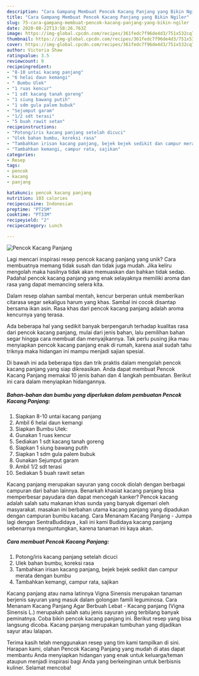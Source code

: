 ```yaml
---
description: "Cara Gampang Membuat Pencok Kacang Panjang yang Bikin Ngiler"
title: "Cara Gampang Membuat Pencok Kacang Panjang yang Bikin Ngiler"
slug: 75-cara-gampang-membuat-pencok-kacang-panjang-yang-bikin-ngiler
date: 2020-08-22T13:58:26.763Z
image: https://img-global.cpcdn.com/recipes/361fedc7f96de4d3/751x532cq70/pencok-kacang-panjang-foto-resep-utama.jpg
thumbnail: https://img-global.cpcdn.com/recipes/361fedc7f96de4d3/751x532cq70/pencok-kacang-panjang-foto-resep-utama.jpg
cover: https://img-global.cpcdn.com/recipes/361fedc7f96de4d3/751x532cq70/pencok-kacang-panjang-foto-resep-utama.jpg
author: Victoria Shaw
ratingvalue: 3.5
reviewcount: 9
recipeingredient:
- "8-10 untai kacang panjang"
- "6 helai daun kemangi"
- " Bumbu Ulek"
- "1 ruas kencur"
- "1 sdt kacang tanah goreng"
- "1 siung bawang putih"
- "1 sdm gula palem bubuk"
- "Sejumput garam"
- "1/2 sdt terasi"
- "5 buah rawit setan"
recipeinstructions:
- "Potong/iris kacang panjang setelah dicuci"
- "Ulek bahan bumbu, koreksi rasa"
- "Tambahkan irisan kacang panjang, bejek bejek sedikit dan campur merata dengan bumbu"
- "Tambahkan kemangi, campur rata, sajikan"
categories:
- Resep
tags:
- pencok
- kacang
- panjang

katakunci: pencok kacang panjang 
nutrition: 103 calories
recipecuisine: Indonesian
preptime: "PT25M"
cooktime: "PT33M"
recipeyield: "2"
recipecategory: Lunch

---
```



![Pencok Kacang Panjang](https://img-global.cpcdn.com/recipes/361fedc7f96de4d3/751x532cq70/pencok-kacang-panjang-foto-resep-utama.jpg)

Lagi mencari inspirasi resep pencok kacang panjang yang unik? Cara membuatnya memang tidak susah dan tidak juga mudah. Jika keliru mengolah maka hasilnya tidak akan memuaskan dan bahkan tidak sedap. Padahal pencok kacang panjang yang enak selayaknya memiliki aroma dan rasa yang dapat memancing selera kita.

Dalam resep olahan sambal mentah, kencur berperan untuk memberikan citarasa segar sekaligus harum yang khas. Sambal ini cocok disantap bersama ikan asin. Rasa khas dari pencok kacang panjang adalah aroma kencurnya yang terasa.

Ada beberapa hal yang sedikit banyak berpengaruh terhadap kualitas rasa dari pencok kacang panjang, mulai dari jenis bahan, lalu pemilihan bahan segar hingga cara membuat dan menyajikannya. Tak perlu pusing jika mau menyiapkan pencok kacang panjang enak di rumah, karena asal sudah tahu triknya maka hidangan ini mampu menjadi sajian spesial.


Di bawah ini ada beberapa tips dan trik praktis dalam mengolah pencok kacang panjang yang siap dikreasikan. Anda dapat membuat Pencok Kacang Panjang memakai 10 jenis bahan dan 4 langkah pembuatan. Berikut ini cara dalam menyiapkan hidangannya.

<!--inarticleads1-->

##### Bahan-bahan dan bumbu yang diperlukan dalam pembuatan Pencok Kacang Panjang:

1. Siapkan 8-10 untai kacang panjang
1. Ambil 6 helai daun kemangi
1. Siapkan  Bumbu Ulek:
1. Gunakan 1 ruas kencur
1. Sediakan 1 sdt kacang tanah goreng
1. Siapkan 1 siung bawang putih
1. Siapkan 1 sdm gula palem bubuk
1. Gunakan Sejumput garam
1. Ambil 1/2 sdt terasi
1. Sediakan 5 buah rawit setan


Kacang panjang merupakan sayuran yang cocok diolah dengan berbagai campuran dari bahan lainnya. Benarkah khasiat kacang panjang bisa memperbesar payudara dan dapat mencegah kanker? Pencok kacang adalah salah satu makanan khas sunda yang banyak digemari oleh masyarakat. masakan ini berbahan utama kacang panjang yang dipadukan dengan campuran bumbu kacang. Cara Menanam Kacang Panjang - Jumpa lagi dengan SentraBudidaya , kali ini kami Budidaya kacang panjang sebenarnya menguntungkan, karena tanaman ini kaya akan. 

<!--inarticleads2-->

##### Cara membuat Pencok Kacang Panjang:

1. Potong/iris kacang panjang setelah dicuci
1. Ulek bahan bumbu, koreksi rasa
1. Tambahkan irisan kacang panjang, bejek bejek sedikit dan campur merata dengan bumbu
1. Tambahkan kemangi, campur rata, sajikan


Kacang panjang atau nama latinnya Vigna Sinensis merupakan tanaman berjenis sayuran yang masuk dalam golongan famili leguminosa. Cara Menanam Kacang Panjang Agar Berbuah Lebat - Kacang panjang (Vigna Sinensis L.) merupakah salah satu jenis sayuran yang terbilang banyak peminatnya. Coba bikin pencok kacang panjang ini. Berikut resep yang bisa langsung dicoba. Kacang panjang merupakan tumbuhan yang dijadikan sayur atau lalapan. 

Terima kasih telah menggunakan resep yang tim kami tampilkan di sini. Harapan kami, olahan Pencok Kacang Panjang yang mudah di atas dapat membantu Anda menyiapkan hidangan yang enak untuk keluarga/teman ataupun menjadi inspirasi bagi Anda yang berkeinginan untuk berbisnis kuliner. Selamat mencoba!
